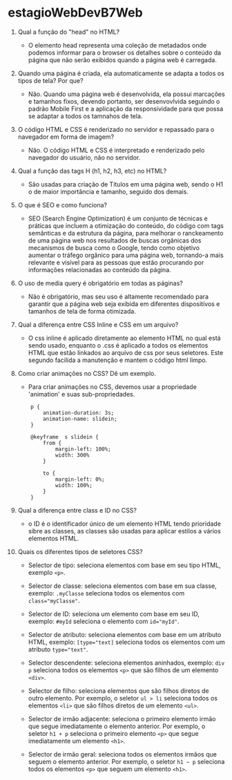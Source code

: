 # estagioWebDevB7Web

1. Qual a função do "head" no HTML?
    - O elemento head representa uma coleção de metadados onde podemos informar para o browser os detalhes sobre o conteúdo da página que não serão exibidos quando a página web é carregada.

2. Quando uma página é criada, ela automaticamente se adapta a todos os tipos de tela? Por que?
    - Não. Quando uma página web é desenvolvida, ela possui marcações e tamanhos fixos, devendo portanto, ser desenvovlvida seguindo o padrão Mobile First e a aplicação da responsividade para que possa se adaptar a todos os tamnahos de tela.

3. O código HTML e CSS é renderizado no servidor e repassado para o navegador em forma de imagem?
    - Não. O código HTML e CSS é interpretado e renderizado pelo navegador do usuário, não no servidor.

4. Qual a função das tags H (h1, h2, h3, etc) no HTML?
    - São usadas para criação de Títulos em uma página web, sendo o H1 o de maior importância e tamanho, seguido dos demais.

5. O que é SEO e como funciona?
    - SEO (Search Engine Optimization) é um conjunto de técnicas e práticas que incluem a otimização do conteúdo, do código com tags semânticas e da estrutura da página, para melhorar o ranckeamento de uma página web nos resultados de buscas orgânicas dos mecanismos de busca como o Google, tendo como objetivo aumentar o tráfego orgânico para uma página web, tornando-a mais relevante e visível para as pessoas que estão procurando por informações relacionadas ao conteúdo da página.

6. O uso de media query é obrigatório em todas as páginas?
    -  Não é obrigatório, mas seu uso é altamente recomendado para garantir que a página web seja exibida em diferentes dispositivos e tamanhos de tela de forma otimizada.

7. Qual a diferença entre CSS Inline e CSS em um arquivo?
     - O css inline é aplicado diretamente ao elemento HTML no qual está sendo usado, enquanto o .css é aplicado a todos os elementos HTML que estão linkados ao arquivo de css por seus seletores. Este segundo facilida a manutenção e mantem o código html limpo.

8. Como criar animações no CSS? Dê um exemplo.
    - Para criar animações no CSS, devemos usar a propriedade 'animation' e suas sub-propriedades.

    ```
        p {
            animation-duration: 3s;
            animation-name: slidein;
        }

        @keyframe  s slidein {
            from {
                margin-left: 100%;
                width: 300%
            }

            to {
                margin-left: 0%;
                width: 100%;
            }
        }

    ```

9. Qual a diferença entre class e ID no CSS?
    - o ID é o identificador único de um elemento HTML tendo prioridade sibre as classes, as classes são usadas para aplicar estilos a vários elementos HTML.

10. Quais os diferentes tipos de seletores CSS?
    - Selector de tipo: seleciona elementos com base em seu tipo HTML, exemplo ``<p>``.

    - Selector de classe: seleciona elementos com base em sua classe, exemplo: ``.myClasse`` seleciona todos os elementos com ``class="myClasse"``.

    - Selector de ID: seleciona um elemento com base em seu ID, exemplo: ``#myId`` seleciona o elemento com ``id="myId"``.

    - Selector de atributo: seleciona elementos com base em um atributo HTML, exemplo: ``[type="text]`` seleciona todos os elementos com um atributo ``type="text"``.

    - Selector descendente: seleciona elementos aninhados, exemplo: ``div p`` seleciona todos os elementos ``<p>`` que são filhos de um elemento ``<div>``.

    - Selector de filho: seleciona elementos que são filhos diretos de outro elemento. Por exemplo, o seletor ``ul > li`` seleciona todos os elementos ``<li>`` que são filhos diretos de um elemento ``<ul>``.

    - Selector de irmão adjacente: seleciona o primeiro elemento irmão que segue imediatamente o elemento anterior. Por exemplo, o seletor ``h1 + p`` seleciona o primeiro elemento ``<p>`` que segue imediatamente um elemento ``<h1>``.

    - Selector de irmão geral: seleciona todos os elementos irmãos que seguem o elemento anterior. Por exemplo, o seletor ``h1 ~ p`` seleciona todos os elementos ``<p>`` que seguem um elemento ``<h1>``.
